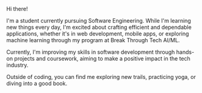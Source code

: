 Hi there!

I'm a student currently pursuing Software Engineering. While I'm learning new things every day, I'm excited about crafting efficient and dependable applications, whether it's in web development, mobile apps, or exploring machine learning through my program at Break Through Tech AI/ML.

Currently, I'm improving my skills in software development through hands-on projects and coursework, aiming to make a positive impact in the tech industry.

Outside of coding, you can find me exploring new trails, practicing yoga, or diving into a good book.
